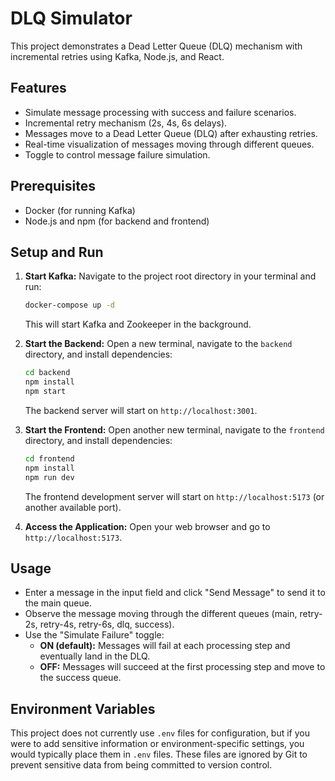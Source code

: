 # DLQ Simulator

This project demonstrates a Dead Letter Queue (DLQ) mechanism with incremental retries using Kafka, Node.js, and React.

## Features

- Simulate message processing with success and failure scenarios.
- Incremental retry mechanism (2s, 4s, 6s delays).
- Messages move to a Dead Letter Queue (DLQ) after exhausting retries.
- Real-time visualization of messages moving through different queues.
- Toggle to control message failure simulation.

## Prerequisites

- Docker (for running Kafka)
- Node.js and npm (for backend and frontend)

## Setup and Run

1.  **Start Kafka:**
    Navigate to the project root directory in your terminal and run:
    ```bash
    docker-compose up -d
    ```
    This will start Kafka and Zookeeper in the background.

2.  **Start the Backend:**
    Open a new terminal, navigate to the `backend` directory, and install dependencies:
    ```bash
    cd backend
    npm install
    npm start
    ```
    The backend server will start on `http://localhost:3001`.

3.  **Start the Frontend:**
    Open another new terminal, navigate to the `frontend` directory, and install dependencies:
    ```bash
    cd frontend
    npm install
    npm run dev
    ```
    The frontend development server will start on `http://localhost:5173` (or another available port).

4.  **Access the Application:**
    Open your web browser and go to `http://localhost:5173`.

## Usage

-   Enter a message in the input field and click "Send Message" to send it to the main queue.
-   Observe the message moving through the different queues (main, retry-2s, retry-4s, retry-6s, dlq, success).
-   Use the "Simulate Failure" toggle:
    -   **ON (default):** Messages will fail at each processing step and eventually land in the DLQ.
    -   **OFF:** Messages will succeed at the first processing step and move to the success queue.

## Environment Variables

This project does not currently use `.env` files for configuration, but if you were to add sensitive information or environment-specific settings, you would typically place them in `.env` files. These files are ignored by Git to prevent sensitive data from being committed to version control.
